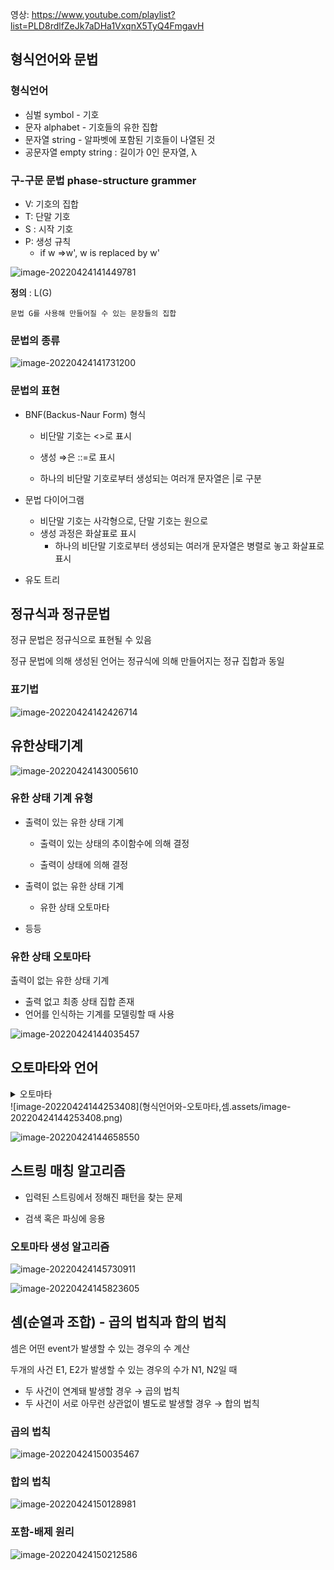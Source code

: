 영상: https://www.youtube.com/playlist?list=PLD8rdlfZeJk7aDHa1VxqnX5TyQ4FmgavH



## 형식언어와 문법
### 형식언어

- 심벌 symbol - 기호
- 문자 alphabet - 기호들의 유한 집합
- 문자열 string - 알파벳에 포함된 기호들이 나열된 것
- 공문자열 empty string : 길이가 0인 문자열, λ

### 구-구문 문법 phase-structure grammer

- V: 기호의 집합
- T: 단말 기호
- S : 시작 기호
- P: 생성 규칙
  - if w ⇒w', w is replaced by w'

![image-20220424141449781](형식언어와-오토마타,셈.assets/image-20220424141449781.png)

**정의** : L(G) 

```
문법 G를 사용해 만들어질 수 있는 문장들의 집합
```

### 문법의 종류

![image-20220424141731200](형식언어와-오토마타,셈.assets/image-20220424141731200.png)

### 문법의 표현

- BNF(Backus-Naur Form) 형식

  - 비단말 기호는 <>로 표시

  - 생성 ⇒은 ::=로 표시

  - 하나의 비단말 기호로부터 생성되는 여러개 문자열은 |로 구분

- 문법 다이어그램
  - 비단말 기호는 사각형으로, 단말 기호는 원으로
  - 생성 과정은 화살표로 표시
    - 하나의 비단말 기호로부터 생성되는 여러개 문자열은 병렬로 놓고 화살표로 표시

- 유도 트리





## 정규식과 정규문법

정규 문법은 정규식으로 표현될 수 있음

정규 문법에 의해 생성된 언어는 정규식에 의해 만들어지는 정규 집합과 동일

### 표기법

![image-20220424142426714](형식언어와-오토마타,셈.assets/image-20220424142426714.png)





## 유한상태기계
![image-20220424143005610](형식언어와-오토마타,셈.assets/image-20220424143005610.png)

### 유한 상태 기계 유형

- 출력이 있는 유한 상태 기계

  - 출력이 있는 상태의 추이함수에 의해 결정

  - 출력이 상태에 의해 결정

- 출력이 없는 유한 상태 기계

  - 유한 상태 오토마타

- 등등

### 유한 상태 오토마타

출력이 없는 유한 상태 기계

- 출력 없고 최종 상태 집합 존재
- 언어를 인식하는 기계를 모델링할 때 사용

![image-20220424144035457](형식언어와-오토마타,셈.assets/image-20220424144035457.png)





## 오토마타와 언어

<details>
    <summary>오토마타</summary>
    계산 능력이 있는 추상 기계와 그 기계를 이용해서 풀 수 있는 문제들을 연구하는 분야  
    형식 언어를 정의하는 관점에서 컴파일러에서 구분 분석을 하면서 추상 구문 트리를 생성할 때  
    계산 능력을 가진 추상 기계를 논하는 관점에서 계산 이론적으로 P-NP문제와도 연관성 있음
</details>
![image-20220424144253408](형식언어와-오토마타,셈.assets/image-20220424144253408.png)

![image-20220424144658550](형식언어와-오토마타,셈.assets/image-20220424144658550.png)







## 스트링 매칭 알고리즘

- 입력된 스트링에서 정해진 패턴을 찾는 문제

- 검색 혹은 파싱에 응용

### 오토마타 생성 알고리즘

![image-20220424145730911](형식언어와-오토마타,셈.assets/image-20220424145730911.png)

![image-20220424145823605](형식언어와-오토마타,셈.assets/image-20220424145823605.png)






## 셈(순열과 조합) - 곱의 법칙과 합의 법칙

셈은 어떤 event가 발생할 수 있는 경우의 수 계산

두개의 사건 E1, E2가 발생할 수 있는 경우의 수가 N1, N2일 때

- 두 사건이 연계돼 발생할 경우 → 곱의 법칙
- 두 사건이 서로 아무런 상관없이 별도로 발생할 경우 → 합의 법칙

### 곱의 법칙

![image-20220424150035467](형식언어와-오토마타,셈.assets/image-20220424150035467.png)

### 합의 법칙

![image-20220424150128981](형식언어와-오토마타,셈.assets/image-20220424150128981.png)

### 포함-배제 원리

![image-20220424150212586](형식언어와-오토마타,셈.assets/image-20220424150212586.png)

